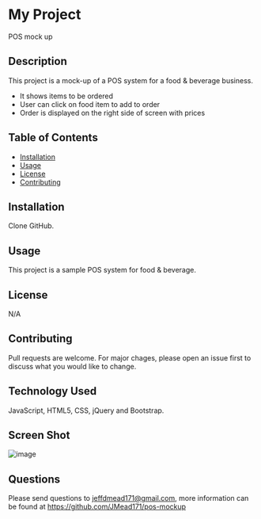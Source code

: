 # My Project
POS mock up

## Description
This project is a mock-up of a POS system for a food & beverage business.
- It shows items to be ordered
- User can click on food item to add to order
- Order is displayed on the right side of screen with prices


  
## Table of Contents
  
  * [Installation](#installation)
  * [Usage](#usage)
  * [License](#license)
  * [Contributing](#contributing)
  

## Installation
Clone GitHub.
  
  
## Usage 
This project is a sample POS system for food & beverage.


## License
N/A 
  

## Contributing
Pull requests are welcome. For major chages, please open an issue first to discuss what you would like to change.
  

## Technology Used
JavaScript, HTML5, CSS, jQuery and Bootstrap.


## Screen Shot
  ![image](https://user-images.githubusercontent.com/64744763/108106872-84aa7d80-705c-11eb-8908-d6a855b56391.png)
  
## Questions
Please send questions to jeffdmead171@gmail.com, more information can be found at https://github.com/JMead171/pos-mockup